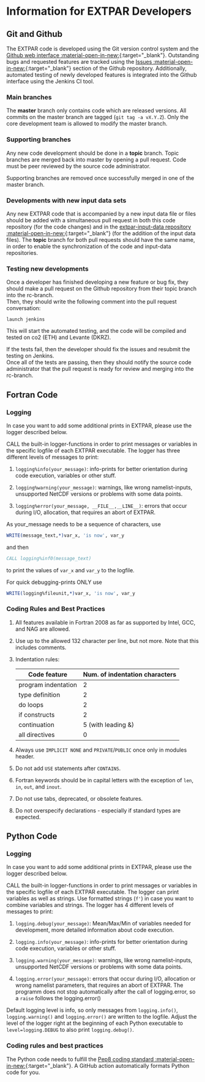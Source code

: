 # Information for EXTPAR Developers

## Git and Github

The EXTPAR code is developed using the Git version control system and the [Github web interface :material-open-in-new:](https://github.com/C2SM/EXTPAR){:target="_blank"}. 
Outstanding bugs and requested features are tracked using the [Issues :material-open-in-new:](https://github.com/C2SM/EXTPAR/issues){:target="_blank"} section of the Github repository.  Additionally, automated testing of newly developed features is integrated into the Github interface using the Jenkins CI tool.  

### Main branches

The **master** branch only contains code which are released versions. 
All commits on the master branch are tagged (`git tag -a vX.Y.Z`).
Only the core development team is allowed to modify the master branch.

### Supporting branches

Any new code development should be done in a **topic** branch. Topic branches are merged
back into master by opening a pull request. Code must be peer reviewed by the
source code administrator.

Supporting branches are removed once successfully merged in one of the master branch.

### Developments with new input data sets

Any new EXTPAR code that is accompanied by a new input data file or files should be added with a simultaneous pull request
in both this code repository (for the code changes) and in the [extpar-input-data repository :material-open-in-new:](https://gitlab.dkrz.de/extpar-data/extpar-input-data){:target="_blank"}
(for the addition of the input data files). The **topic** branch for both pull requests should have the same name, in order to enable
the synchronization of the code and input-data repositories.

### Testing new developments

Once a developer has finished developing a new feature or bug fix, they should make a 
pull request on the Github repository from their topic branch into the rc-branch.  
Then, they should write the following comment into the pull request conversation: 

```
launch jenkins
```

This will start the automated testing, and the code will be compiled and tested on co2 (ETH) and Levante (DKRZ).

If the tests fail, then the developer should fix the issues and resubmit the testing on Jenkins.  
Once all of the tests are passing, then they should notify the source code administrator that the pull
request is ready for review and merging into the rc-branch.  

## Fortran Code

### Logging

In case you want to add some additional prints in EXTPAR, please use the logger described below.

CALL the built-in logger-functions in order to print messages or variables in the specific logfile of each EXTPAR executable.
The logger has three different levels of messages to print:

1. `logging%info(your_message)`: info-prints for better orientation during code execution, variables or other stuff.

2. `logging%warning(your_message)`: warnings, like wrong namelist-inputs, unsupported NetCDF versions or problems with some data points.

3. `logging%error(your_message, __FILE__,__LINE__)`: errors that occur during I/O, allocation, that requires an abort of EXTPAR. 

As your_message needs to be a sequence of characters, use

```fortran
WRITE(message_text,*)var_x, 'is now', var_y
```

and then 

```fortran
CALL logging%inf0(message_text) 
```

to print the values of `var_x` and `var_y` to the logfile.

For quick debugging-prints ONLY use

```fortran
WRITE(logging%fileunit,*)var_x, 'is now', var_y 
```

### Coding Rules and Best Practices

1. All features available in Fortran 2008 as far as supported by Intel,
GCC, and NAG are allowed.

2. Use up to the allowed 132 character per line, but not more. Note
that this includes comments.

3. Indentation rules:

    | Code feature  | Num. of indentation characters |
    | ------------- |-------------| 
    | program indentation      | 2 |
    | type definition          | 2 |
    | do loops                 | 2 |
    | if constructs            | 2 |
    | continuation             | 5 (with leading &) |
    | all directives           | 0 |

4. Always use `IMPLICIT NONE` and `PRIVATE`/`PUBLIC` once only in modules header.

5. Do not add `USE` statements after `CONTAINS`.

6. Fortran keywords should be in capital letters with the exception of `len`,
`in`, `out`, and `inout`.

7. Do not use tabs, deprecated, or obsolete features.

8. Do not overspecify declarations - especially if standard types are expected.

## Python Code

### Logging

In case you want to add some additional prints in EXTPAR, please use the logger described below.

CALL the built-in logger-functions in order to print messages or variables in the specific logfile of each EXTPAR executable.
The logger can print variables as well as strings. Use formatted strings (`f'`) in case you want to combine variables and strings.
The logger has 4 different levels of messages to print:

1. `logging.debug(your_message)`: Mean/Max/Min of variables needed for development, more detailed information about code execution.

2. `logging.info(your_message)`: info-prints for better orientation during code execution, variables or other stuff.

3. `logging.warning(your_message)`: warnings, like wrong namelist-inputs, unsupported NetCDF versions or problems with some data points.

4. `logging.error(your_message)`: errors that occur during I/O, allocation or wrong namelist parameters, that requires an abort of EXTPAR. The programm does not stop automatically after the call of logging.error, so a `raise` follows the logging.error()

Default logging level is info, so only messages from `logging.info()`, `logging.warning()` and `logging.error()` are written to the logfile. Adjust the level of the logger right at the beginning of each Python executable to `level=logging.DEBUG` to also print `logging.debug()`.

### Coding rules and best practices

The Python code needs to fulfill the [Pep8 coding standard :material-open-in-new:](https://www.python.org/dev/peps/pep-0008/){:target="_blank"}.
A GitHub action automatically formats Python code for you.
